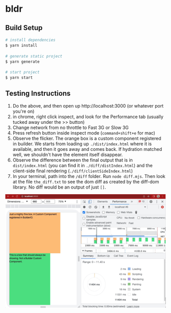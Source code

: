 # bldr

## Build Setup

```bash
# install dependencies
$ yarn install

# generate static project
$ yarn generate

# start project
$ yarn start
```

## Testing Instructions
1. Do the above, and then open up http://localhost:3000 (or whatever port you're on)
2. in chrome, right click inspect, and look for the Performance tab (usually tucked away under the >> button)
3. Change network from no throttle to Fast 3G or Slow 3G
4. Press refresh button inside inspect mode (`command+shift+e` for mac)
5. Observe the flicker. The orange box is a custom component registered in builder. We starts from
loading up `./dist/index.html` where it is available, and then it goes away and comes back. If hydration
matched well, we shouldn't have the element itself disappear.
6. Observe the difference between the final output that is in `dist/index.html` (you can find it in `./diff/distIndex.html`) and the client-side final rendering (`./diff/clientSideIndex.html`)
7. In your terminal, path into the `/diff` folder. Run `node diff.mjs`. Then look at the file `the_diff.txt` to see the dom diff as created by the diff-dom library. No diff would be an output of just `[]`.

![](./buildergif.gif)